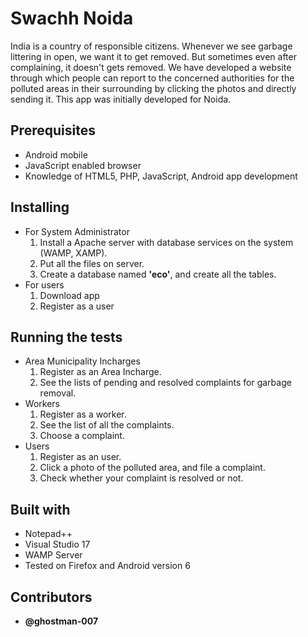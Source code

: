 # Swachh Noida
India is a country of responsible citizens. Whenever we see garbage littering in open, we want it to get removed. But sometimes even after complaining, it doesn't gets removed. We have developed a website through which people can report to the concerned authorities for the polluted areas in their surrounding by clicking the photos and directly sending it. This app was initially developed for Noida.

## Prerequisites
- Android mobile 
- JavaScript enabled browser
- Knowledge of HTML5, PHP, JavaScript, Android app development

## Installing
* For System Administrator
  1. Install a Apache server with database services on the system (WAMP, XAMP).
  2. Put all the files on server.
  3. Create a database named **'eco'**, and create all the tables.
* For users
  1. Download app
  2. Register as a user
  
## Running the tests
- Area Municipality Incharges
  1. Register as an Area Incharge.
  2. See the lists of pending and resolved complaints for garbage removal.
- Workers
  1. Register as a worker.
  2. See the list of all the complaints.
  3. Choose a complaint.
- Users
  1. Register as an user.
  2. Click a photo of the polluted area, and file a complaint.
  3. Check whether your complaint is resolved or not.

## Built with
- Notepad++
- Visual Studio 17
- WAMP Server
- Tested on Firefox and Android version 6

## Contributors
- **@ghostman-007**
